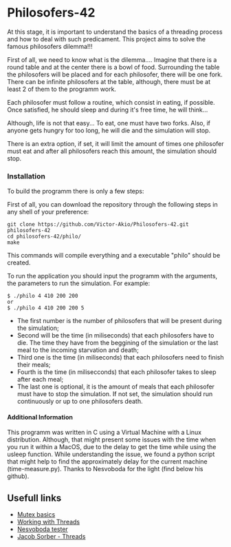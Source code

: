 # Philosofers-42

At this stage, it is important to understand the basics of a threading process and how to deal with such predicament. This project aims to solve the famous philosofers dilemma!!!

First of all, we need to know what is the dilemma....
Imagine that there is a round table and at the center there is a bowl of food.
Surrounding the table the philosofers will be placed and for each philosofer, there will be one fork.
There can be infinite philosofers at the table, although, there must be at least 2 of them to the programm work.

Each philosofer must follow a routine, which consist in eating, if possible. Once satisfied, he should sleep and during it's free time, he will think...

Although, life is not that easy... 
To eat, one must have two forks.
Also, if anyone gets hungry for too long, he will die and the simulation will stop.

There is an extra option, if set, it will limit the amount of times one philosofer must eat and after all philosofers reach this amount, the simulation should stop.

### Installation

To build the programm there is only a few steps:

First of all, you can download the repository through the following steps in any shell of your preference:
```
git clone https://github.com/Victor-Akio/Philosofers-42.git philosofers-42
cd philosofers-42/philo/
make
```
This commands will compile everything and a executable "philo" should be created.

To run the application you should input the programm with the arguments, the parameters to run the simulation. For example:
```
$ ./philo 4 410 200 200
or
$ ./philo 4 410 200 200 5
```
- The first number is the number of philosofers that will be present during the simulation;
- Second will be the time (in miliseconds) that each philosofers have to die. The time they have from the beggining of the simulation or the last meal to the incoming starvation and death;
- Third one is the time (in miliseconds) that each philosofers need to finish their meals;
- Fourth is the time (in milisecconds) that each philosofer takes to sleep after each meal;
- The last one is optional, it is the amount of meals that each philosofer must have to stop the simulation. If not set, the simulation should run continuously or up to one philosofers death.

#### Additional Information

This programm was written in C using a Virtual Machine with a Linux distribution. Although, that might present some issues with the time when you run it within a MacOS, due to the delay to get the time while using the usleep function.
While understanding the issue, we found a python script that might help to find the approximately delay for the current machine (time-measure.py). Thanks to Nesvoboda for the light (find below his github).



## Usefull links
- [Mutex basics](https://www.thegeekstuff.com/2012/05/c-mutex-examples/)
- [Working with Threads](https://www.geeksforgeeks.org/thread-functions-in-c-c/)
- [Nesvoboda tester](https://github.com/nesvoboda/socrates.git)
- [Jacob Sorber - Threads](https://www.youtube.com/watch?v=uA8X5zNOGw8&list=PL9IEJIKnBJjFZxuqyJ9JqVYmuFZHr7CFM)
